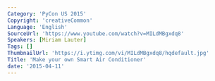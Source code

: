 ```yaml
---
Category: 'PyCon US 2015'
Copyright: 'creativeCommon'
Language: 'English'
SourceUrl: 'https://www.youtube.com/watch?v=MILdMBgxdq8'
Speakers: [Miriam Lauter]
Tags: []
ThumbnailUrl: 'https://i.ytimg.com/vi/MILdMBgxdq8/hqdefault.jpg'
Title: 'Make your own Smart Air Conditioner'
date: '2015-04-11'
---
```


